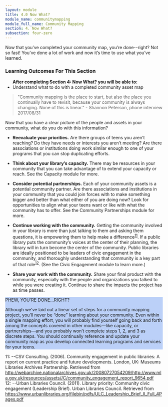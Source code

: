 ```yaml
---
layout: module
title: 4.0 Now What?
module_name: communitymapping
module_full_name: Community Mapping
section: 4. Now What? 
subsection: four-zero
---
```



Now that you’ve completed your community map, you’re done--right? Not so fast! You’ve done a lot of work and now it’s time to use what you’ve learned.

### Learning Outcomes For This Section
<ul class="fancy">
  <b>After completing Section 4: Now What? you will be able to:</b>
<li>Understand what to do with a completed community asset map</li>
</ul>

>"Community mapping is the place to start, but also the place you continually have to revisit, because your community is always changing. None of this is linear." - Shannon Peterson, phone interview 2017/08/31 

Now that you have a clear picture of the people and assets in your community, what do you do with this information?  

- **Reevaluate your priorities.** Are there groups of teens you aren’t reaching? Do they have needs or interests you aren’t meeting? Are there associations or institutions doing work similar enough to one of your programs that you can stop duplicating efforts.  

- **Think about your library’s capacity.** There may be resources in your community that you can take advantage of to extend your capacity or reach. See the Capacity module for more.  

- **Consider potential partnerships.** Each of your community assets is a potential community partner. Are there associations and institutions in your community that you could join forces with to make something bigger and better than what either of you are doing now? Look for opportunities to align what your teens want or like with what the community has to offer. See the Community Partnerships module for more.  

- **Continue working with the community.** Getting the community involved in your library is more than just talking to them and asking them questions, it is empowering them to help make a difference<sup>[11](#fn11)</sup>. If a public library puts the community’s voices at the center of their planning, the library will in turn become the center of the community. Public libraries are ideally positioned to be leaders of civic engagement in the community, and thoroughly understanding that community is a key part of that role<sup>[12](#fn12)</sup>. (See the Civic Engagement module to learn more.) 

- **Share your work with the community.** Share your final product with the community, especially with the people and organizations you talked to while you were creating it. Continue to share the impacts the project has as time passes.

<div style="background-color:#BBD0F8">  
  <p><span class="box-title">PHEW, YOU'RE DONE...RIGHT?</span></p>
<p>Although we’ve laid out a linear set of steps for a community mapping project, you’ll never be “done” learning about your community. Even within a single mapping effort, you will probably find yourself going back and forth among the concepts covered in other modules—like capacity, or partnerships—and you probably won’t complete steps 1, 2, and 3 as discrete steps. You should continually reference and update your community map as you develop connected learning programs and services for your teens. 
</p>
  </div>



<a name="fn11">11</a>:  --CSV Consulting. (2006). Community engagement in public libraries: A report on current practice and future developments. London, UK: Museums Libraries Archives Partnership. Retrieved from http://webarchive.nationalarchives.gov.uk/20080727054209/http://www.mla.gov.uk/resources/assets//C/community_engagement_report_9654.pdf
<br>
<a name="fn12">12</a>:  --Urban Libraries Council. (2011). Library priority: Community civic engagement (Leadership Brief). Urban Libraries Council. Retrieved from https://www.urbanlibraries.org/filebin/pdfs/ULC_Leadership_Brief_II_Full_4Pages.pdf
